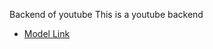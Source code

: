 Backend of youtube
This is a youtube backend 
- [Model Link](https://app.eraser.io/workspace/VqWkXVDWCLWwV9KuCpHk?origin=share)